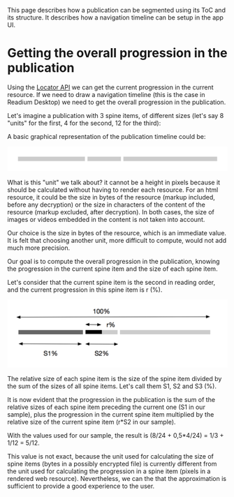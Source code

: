 This page describes how a publication can be segmented using its ToC and its structure.
It describes how a navigation timeline can be setup in the app UI.

# Getting the overall progression in the publication

Using the [Locator API](locator-api.md) we can get the current progression in the current resource. 
If we need to draw a navigation timeline (this is the case in Readium Desktop) we need to get the overall progression in the publication. 

Let's imagine a publication with 3 spine items, of different sizes (let's say 8 "units" for the first, 4 for the second, 12 for the third): 

A basic graphical representation of the publication timeline could be:

![Publication timeline](publication-timeline.png)

What is this "unit" we talk about? it cannot be a height in pixels because it should be calculated without having to render each resource. For an html resource, it could be the size in bytes of the resource (markup included, before any decryption) or the size in characters of the content of the resource (markup excluded, after decryption). In both cases, the size of images or videos embedded in the content is not taken into account. 

Our choice is the size in bytes of the resource, which is an immediate value. It is felt that choosing another unit, more difficult to compute, would not add much more precision. 

Our goal is to compute the overall progression in the publication, knowing the progression in the current spine item and the size of each spine item. 

Let's consider that the current spine item is the second in reading order, and the current progression in this spine item is r (%).

![Publication timeline](publication-timeline-progression.png)

The relative size of each spine item is the size of the spine item divided by the sum of the sizes of all spine items. 
Let's call them S1, S2 and S3 (%).

It is now evident that the progression in the publication is the sum of the relative sizes of each spine item preceding the current one (S1 in our sample), plus the progression in the current spine item multiplied by the relative size of the current spine item (r*S2 in our sample).

With the values used for our sample, the result is (8/24 + 0,5*4/24) = 1/3 + 1/12 = 5/12. 

This value is not exact, because the unit used for calculating the size of spine items (bytes in a possibly encrypted file) is currently different from the unit used for calculating the progression in a spine item (pixels in a rendered web resource). Nevertheless, we can the  that the approximation is sufficient to provide a good experience to the user. 





